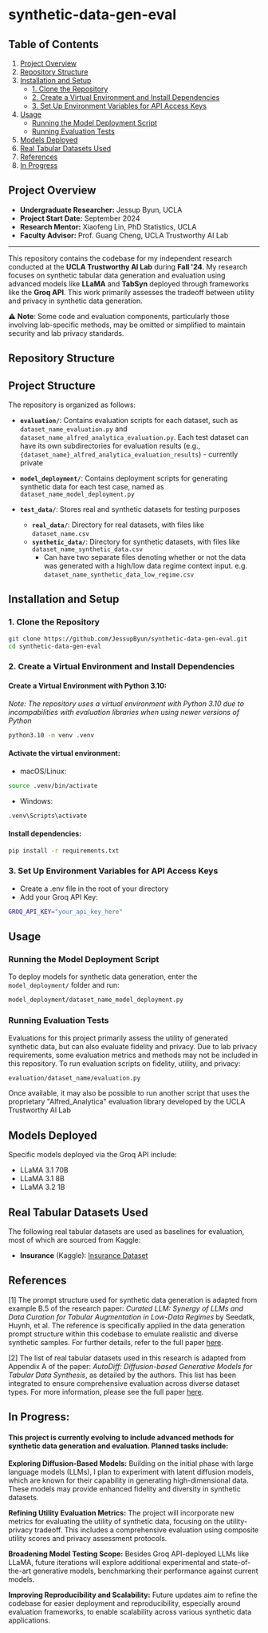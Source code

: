 # synthetic-data-gen-eval

## Table of Contents
1. [Project Overview](#project-overview)
2. [Repository Structure](#repository-structure)
3. [Installation and Setup](#installation-and-setup)
   - [1. Clone the Repository](#1-clone-the-repository)
   - [2. Create a Virtual Environment and Install Dependencies](#2-create-a-virtual-environment-and-install-dependencies)
   - [3. Set Up Environment Variables for API Access Keys](#3-set-up-environment-variables-for-api-access-keys)
4. [Usage](#usage)
   - [Running the Model Deployment Script](#running-the-model-deployment-script)
   - [Running Evaluation Tests](#running-evaluation-tests)
5. [Models Deployed](#models-deployed)
6. [Real Tabular Datasets Used](#real-tabular-datasets-used)
7. [References](#references)
8. [In Progress](#in-progress)

## Project Overview

- **Undergraduate Researcher:** Jessup Byun, UCLA
- **Project Start Date:** September 2024
- **Research Mentor:** Xiaofeng Lin, PhD Statistics, UCLA  
- **Faculty Advisor:** Prof. Guang Cheng, UCLA Trustworthy AI Lab
---

This repository contains the codebase for my independent research conducted at the **UCLA Trustworthy AI Lab** during **Fall '24**. My research focuses on synthetic tabular data generation and evaluation using advanced models like **LLaMA** and **TabSyn** deployed through frameworks like the **Groq API**. This work primarily assesses the tradeoff between utility and privacy in synthetic data generation.

⚠️ **Note**: Some code and evaluation components, particularly those involving lab-specific methods, may be omitted or simplified to maintain security and lab privacy standards. 

## Repository Structure

## Project Structure

The repository is organized as follows:

- **`evaluation/`**: Contains evaluation scripts for each dataset, such as `dataset_name_evaluation.py` and `dataset_name_alfred_analytica_evaluation.py`. Each test dataset can have its own subdirectories for evaluation results (e.g., `{dataset_name}_alfred_analytica_evaluation_results`) - currently private

- **`model_deployment/`**: Contains deployment scripts for generating synthetic data for each test case, named as `dataset_name_model_deployment.py`

- **`test_data/`**: Stores real and synthetic datasets for testing purposes
  - **`real_data/`**: Directory for real datasets, with files like `dataset_name.csv`
  - **`synthetic_data/`**: Directory for synthetic datasets, with files like `dataset_name_synthetic_data.csv`
      - Can have two separate files denoting whether or not the data was generated with a high/low data regime context input. e.g. `dataset_name_synthetic_data_low_regime.csv`

## Installation and Setup

### 1. Clone the Repository
```bash
git clone https://github.com/JessupByun/synthetic-data-gen-eval.git
cd synthetic-data-gen-eval
```

### 2. Create a Virtual Environment and Install Dependencies

#### Create a Virtual Environment with Python 3.10:

*Note: The repository uses a virtual environment with Python 3.10 due to incompabilities with evaluation libraries when using newer versions of Python*

```bash
python3.10 -m venv .venv
```

#### Activate the virtual environment:

- macOS/Linux:
```bash
source .venv/bin/activate
```
- Windows:
```bash
.venv\Scripts\activate
```

#### Install dependencies:

```bash
pip install -r requirements.txt
```

### 3. Set Up Environment Variables for API Access Keys

- Create a .env file in the root of your directory
- Add your Groq API Key:
```bash
GROQ_API_KEY="your_api_key_here"
```

## Usage

### Running the Model Deployment Script

To deploy models for synthetic data generation, enter the `model_deployment/` folder and run:
```bash
model_deployment/dataset_name_model_deployment.py
```

### Running Evaluation Tests

Evaluations for this project primarily assess the utility of generated synthetic data, but can also evaluate fidelity and privacy. Due to lab privacy requirements, some evaluation metrics and methods may not be included in this repository. To run evaluation scripts on fidelity, utility, and privacy:

```bash
evaluation/dataset_name/evaluation.py
```

Once available, it may also be possible to run another script that uses the proprietary "Alfred_Analytica" evaluation library developed by the UCLA Trustworthy AI Lab

## Models Deployed
Specific models deployed via the Groq API include:
- LLaMA 3.1 70B
- LLaMA 3.1 8B
- LLaMA 3.2 1B

## Real Tabular Datasets Used
The following real tabular datasets are used as baselines for evaluation, most of which are sourced from Kaggle:

- **Insurance** (Kaggle): [Insurance Dataset](https://www.kaggle.com/datasets/mirichoi0218/insurance)

## References

[1] The prompt structure used for synthetic data generation is adapted from example B.5 of the research paper: *Curated LLM: Synergy of LLMs and Data Curation for Tabular Augmentation in Low-Data Regimes* by Seedatk, Huynh, et al. The reference is specifically applied in the data generation prompt structure within this codebase to emulate realistic and diverse synthetic samples. For further details, refer to the full paper [here](https://arxiv.org/pdf/2312.12112).

[2] The list of real tabular datasets used in this research is adapted from Appendix A of the paper: *AutoDiff: Diffusion-based Generative Models for Tabular Data Synthesis*, as detailed by the authors. This list has been integrated to ensure comprehensive evaluation across diverse dataset types. For more information, please see the full paper [here](https://arxiv.org/pdf/2310.15479).

## In Progress:

#### This project is currently evolving to include advanced methods for synthetic data generation and evaluation. Planned tasks include:

**Exploring Diffusion-Based Models:** Building on the initial phase with large language models (LLMs), I plan to experiment with latent diffusion models, which are known for their capability in generating high-dimensional data. These models may provide enhanced fidelity and diversity in synthetic datasets.

**Refining Utility Evaluation Metrics:** The project will incorporate new metrics for evaluating the utility of synthetic data, focusing on the utility-privacy tradeoff. This includes a comprehensive evaluation using composite utility scores and privacy assessment protocols.

**Broadening Model Testing Scope:** Besides Groq API-deployed LLMs like LLaMA, future iterations will explore additional experimental and state-of-the-art generative models, benchmarking their performance against current models.

**Improving Reproducibility and Scalability:** Future updates aim to refine the codebase for easier deployment and reproducibility, especially around evaluation frameworks, to enable scalability across various synthetic data applications.


